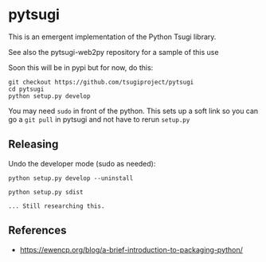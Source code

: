 # pytsugi

This is an emergent implementation of the Python Tsugi library.

See also the pytsugi-web2py repository for a sample of this use

Soon this will be in pypi but for now, do this:

    git checkout https://github.com/tsugiproject/pytsugi
    cd pytsugi
    python setup.py develop

You may need `sudo` in front of the python.  This sets up a soft link
so you can go a `git pull` in pytsugi and not have to rerun `setup.py`

Releasing
---------

Undo the developer mode (sudo as needed):

    python setup.py develop --uninstall

    python setup.py sdist

    ... Still researching this.


References
----------

* https://ewencp.org/blog/a-brief-introduction-to-packaging-python/


